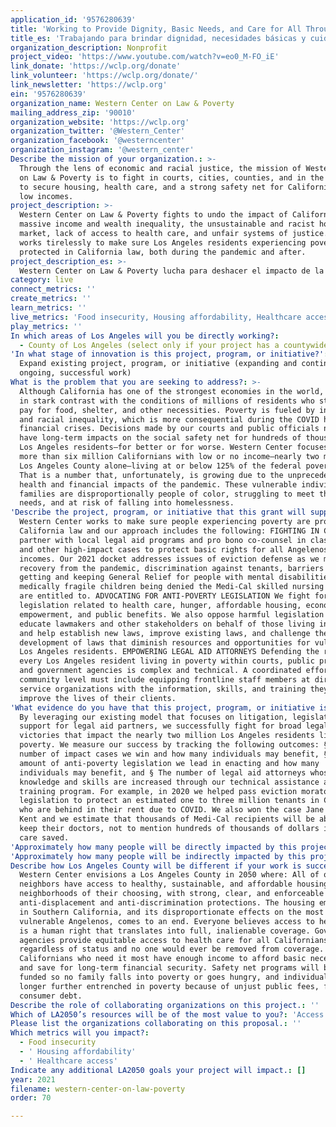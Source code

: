 ```yaml
---
application_id: '9576280639'
title: 'Working to Provide Dignity, Basic Needs, and Care for All Through the Law'
title_es: 'Trabajando para brindar dignidad, necesidades básicas y cuidado para todos a través de la ley'
organization_description: Nonprofit
project_video: 'https://www.youtube.com/watch?v=eo0_M-FO_iE'
link_donate: 'https://wclp.org/donate'
link_volunteer: 'https://wclp.org/donate/'
link_newsletter: 'https://wclp.org'
ein: '9576280639'
organization_name: Western Center on Law & Poverty
mailing_address_zip: '90010'
organization_website: 'https://wclp.org'
organization_twitter: '@Western_Center'
organization_facebook: '@westerncenter'
organization_instagram: '@western_center'
Describe the mission of your organization.: >-
  Through the lens of economic and racial justice, the mission of Western Center
  on Law & Poverty is to fight in courts, cities, counties, and in the Capitol
  to secure housing, health care, and a strong safety net for Californians with
  low incomes.
project_description: >-
  Western Center on Law & Poverty fights to undo the impact of California’s
  massive income and wealth inequality, the unsustainable and racist housing
  market, lack of access to health care, and unfair systems of justice. Our team
  works tirelessly to make sure Los Angeles residents experiencing poverty are
  protected in California law, both during the pandemic and after.
project_description_es: >-
  Western Center on Law & Poverty lucha para deshacer el impacto de la enorme desigualdad de ingresos y riqueza de California, el mercado inmobiliario insostenible y racista, la falta de acceso a la atención médica y los sistemas de justicia injustos. Nuestro equipo trabaja incansablemente para asegurarse de que los residentes de Los Ángeles en situación de pobreza estén protegidos por la ley de California, tanto durante la pandemia como después.
category: live
connect_metrics: ''
create_metrics: ''
learn_metrics: ''
live_metrics: 'Food insecurity, Housing affordability, Healthcare access'
play_metrics: ''
In which areas of Los Angeles will you be directly working?:
  - County of Los Angeles (select only if your project has a countywide benefit)
'In what stage of innovation is this project, program, or initiative?': >-
  Expand existing project, program, or initiative (expanding and continuing
  ongoing, successful work)
What is the problem that you are seeking to address?: >-
  Although California has one of the strongest economies in the world, it stands
  in stark contrast with the conditions of millions of residents who struggle to
  pay for food, shelter, and other necessities. Poverty is fueled by inequity
  and racial inequality, which is more consequential during the COVID health and
  financial crises. Decisions made by our courts and public officials now will
  have long-term impacts on the social safety net for hundreds of thousands of
  Los Angeles residents—for better or for worse. Western Center focuses on the
  more than six million Californians with low or no income—nearly two million in
  Los Angeles County alone—living at or below 125% of the federal poverty level.
  That is a number that, unfortunately, is growing due to the unprecedented
  health and financial impacts of the pandemic. These vulnerable individuals and
  families are disproportionally people of color, struggling to meet their basic
  needs, and at risk of falling into homelessness.
'Describe the project, program, or initiative that this grant will support to address the problem identified.': >-
  Western Center works to make sure people experiencing poverty are protected in
  California law and our approach includes the following: FIGHTING IN COURT We
  partner with local legal aid programs and pro bono co-counsel in class action
  and other high-impact cases to protect basic rights for all Angelenos with low
  incomes. Our 2021 docket addresses issues of eviction defense as we move into
  recovery from the pandemic, discrimination against tenants, barriers to
  getting and keeping General Relief for people with mental disabilities, and
  medically fragile children being denied the Medi-Cal skilled nursing care they
  are entitled to. ADVOCATING FOR ANTI-POVERTY LEGISLATION We fight for
  legislation related to health care, hunger, affordable housing, economic
  empowerment, and public benefits. We also oppose harmful legislation and
  educate lawmakers and other stakeholders on behalf of those living in poverty,
  and help establish new laws, improve existing laws, and challenge the
  development of laws that diminish resources and opportunities for vulnerable
  Los Angeles residents. EMPOWERING LEGAL AID ATTORNEYS Defending the rights of
  every Los Angeles resident living in poverty within courts, public programs,
  and government agencies is complex and technical. A coordinated effort at the
  community level must include equipping frontline staff members at direct legal
  service organizations with the information, skills, and training they need to
  improve the lives of their clients.
'What evidence do you have that this project, program, or initiative is or will be successful, and how will you define and measure success?': >-
  By leveraging our existing model that focuses on litigation, legislation, and
  support for legal aid partners, we successfully fight for broad legal
  victories that impact the nearly two million Los Angeles residents living in
  poverty. We measure our success by tracking the following outcomes: § The
  number of impact cases we win and how many individuals may benefit, § The
  amount of anti-poverty legislation we lead in enacting and how many
  individuals may benefit, and § The number of legal aid attorneys whose legal
  knowledge and skills are increased through our technical assistance and
  training program. For example, in 2020 we helped pass eviction moratorium
  legislation to protect an estimated one to three million tenants in California
  who are behind in their rent due to COVID. We also won the case Jane H. v.
  Kent and we estimate that thousands of Medi-Cal recipients will be able to
  keep their doctors, not to mention hundreds of thousands of dollars in medical
  care saved.
'Approximately how many people will be directly impacted by this project, program, or initiative?': '100000'
'Approximately how many people will be indirectly impacted by this project, program, or initiative?': '1000000'
Describe how Los Angeles County will be different if your work is successful.: >-
  Western Center envisions a Los Angeles County in 2050 where: All of our
  neighbors have access to healthy, sustainable, and affordable housing in
  neighborhoods of their choosing, with strong, clear, and enforceable
  anti-displacement and anti-discrimination protections. The housing emergency
  in Southern California, and its disproportionate effects on the most
  vulnerable Angelenos, comes to an end. Everyone believes access to health care
  is a human right that translates into full, inalienable coverage. Government
  agencies provide equitable access to health care for all Californians,
  regardless of status and no one would ever be removed from coverage.
  Californians who need it most have enough income to afford basic necessities
  and save for long-term financial security. Safety net programs will be fully
  funded so no family falls into poverty or goes hungry, and individuals are no
  longer further entrenched in poverty because of unjust public fees, fines, or
  consumer debt.
Describe the role of collaborating organizations on this project.: ''
Which of LA2050’s resources will be of the most value to you?: 'Access to the LA2050 community,Hosting virtual events or gatherings'
Please list the organizations collaborating on this proposal.: ''
Which metrics will you impact?:
  - Food insecurity
  - ' Housing affordability'
  - ' Healthcare access'
Indicate any additional LA2050 goals your project will impact.: []
year: 2021
filename: western-center-on-law-poverty
order: 70

---
```

